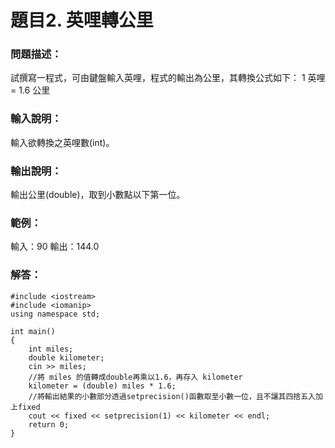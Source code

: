 # 題目2. 英哩轉公里
### 問題描述：
試撰寫一程式，可由鍵盤輸入英哩，程式的輸出為公里，其轉換公式如下：
1 英哩= 1.6 公里

### 輸入說明：
輸入欲轉換之英哩數(int)。

### 輸出說明：
輸出公里(double)，取到小數點以下第一位。

### 範例：

輸入：90
輸出：144.0

### 解答：
```
#include <iostream>
#include <iomanip>
using namespace std;

int main()
{
	int miles;
	double kilometer;
	cin >> miles;
	//將 miles 的值轉成double再乘以1.6，再存入 kilometer
	kilometer = (double) miles * 1.6;
	//將輸出結果的小數部分透過setprecision()函數取至小數一位，且不讓其四捨五入加上fixed
	cout << fixed << setprecision(1) << kilometer << endl;
	return 0;
}
```
